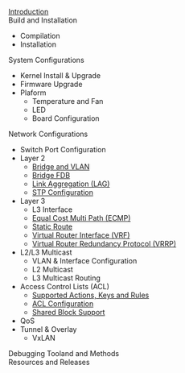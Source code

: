 [Introduction](introduction)  
Build and Installation  
- Compilation  
- Installation  

System Configurations  
- Kernel Install & Upgrade  
- Firmware Upgrade  
- Plaform  
  - Temperature and Fan  
  - LED
  - Board Configuration

Network Configurations
- Switch Port Configuration  
- Layer 2  
  - [Bridge and VLAN](bridge-and-vlan)
  - [Bridge FDB](bridge-fdb)
  - [Link Aggregation (LAG)](link-aggregation-(lag))
  - [STP Configuration](stp-configuration)
- Layer 3 
  - L3 Interface
  - [Equal Cost Multi Path (ECMP)](equal-cost-multi-path-(ecmp))
  - [Static Route](static-route)
  - [Virtual Router Interface (VRF)](virtual-router-interface-(vrf))
  - [Virtual Router Redundancy Protocol (VRRP)](virtual-router-redundancy-protocol-(vrrp))  
- L2/L3 Multicast  
  - VLAN & Interface Configuration
  - L2 Multicast
  - L3 Multicast Routing 
- Access Control Lists (ACL)
  - [Supported Actions, Keys and Rules](supported-actions,-keys-and-rules)
  - [ACL Configuration](acl-configuration)
  - [Shared Block Support](shared-block-support)
- QoS 
- Tunnel & Overlay
  - VxLAN  

Debugging Tooland and Methods  
Resources and Releases  
